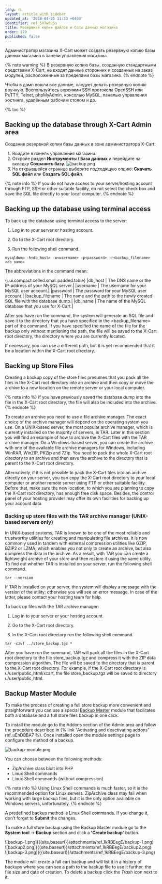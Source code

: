 ```yaml
---
lang: ru
layout: article_with_sidebar
updated_at: '2018-04-25 11:33 +0400'
identifier: ref_5V7w6uSs
title: Резервная копия файлов и базы данных магазина
order: 170
published: false
---
```

Администратор магазина X-Cart может создать резервную копию базы данных магазина в панели управления магазина. 

{% note warning %}
В резервную копию базы, созданную стандартными средствами X-Cart, не входят данные сторонних и созданных на заказ модулей, расположенные за пределами базы магазина.
{% endnote %}

Чтобы в дамп вошли все данные, следует делать резервную копию вручную. Воспользуйтесь версиями SSH протокола OpenSSH или PuTTY, Telnet, phpMyAdmin, консолью MySQL, панелью управления хостинга, удалённым рабочим столом и др. 

{% toc %}

## Backing up the database through X-Cart Admin area

Создание резервной копии базы данных в зоне администратора X-Cart:

 1. Войдите в панель управления магазина.
 2. Откройе раздел **Инструменты / База данных** и перейдите на вкладку **Сохранить базу**.
 ![backup.png]({{site.baseurl}}/attachments/ref_1kRBEegE/backup.png)
 3. На открывшейся странице выберите подходящую опцию: **Скачать SQL файл** или **Создать SQL файл**. 

{% note info %}
If you do not have access to your server/hosting account through FTP, SSH or other suitable facility, do not select the check box and save the SQL file directly to your local computer.
{% endnote %}

## Backing up the database using terminal access

To back up the database using terminal access to the server:

1. Log in to your server or hosting account.

2. Go to the X-Cart root directory.

3. Run the following shell command.


```
mysqldump -h<db_host> -u<username> -p<password> -r<backup_filename> <db_name>
```

The abbreviations in the command mean:

{:.ui.compact.celled.small.padded.table}
|db_host | The DNS name or the IP-address of your MySQL server.|
|username | The username for your MySQL user account.|
|password | The password for your MySQL user account.|
|backup_filename | The name and the path to the newly created SQL file with the database dump.|
|db_name | The name of the MySQL database that you use for X-Cart.|


After you have run the command, the system will generate an SQL file and save it to the directory that you have specified in the <backup_filename> part of the command. If you have specified the name of the file for the backup only without mentioning the path, the file will be saved to the X-Cart root directory, the directory where you are currently located.

If necessary, you can use a different path, but it is yet recommended that it be a location within the X-Cart root directory.

## Backing up Store Files

Creating a backup copy of the store files presumes that you pack all the files in the X-Cart root directory into an archive and then copy or move the archive to a new location on the remote server or your local computer.

{% note info %}
If you have previously saved the database dump into the file in the X-Cart root directory, the file will also be included into the archive.
{% endnote %}

To create an archive you need to use a file archive manager. The exact choice of the archive manager will depend on the operating system you use. On a UNIX-based server, the most popular archive manager, which is currently installed on the majority of servers, is TAR. Later in this section you will find an example of how to archive the X-Cart files with the TAR archive manager. On a Windows-based server, you can create the archive with one of the available file archive managers for Windows, including WinRAR, WinZIP, PKZip and 7Zip. You need to pack the whole X-Cart root directory to an archive and then save the archive to the directory that is parent to the X-Cart root directory.

Alternatively, if it is not possible to pack the X-Cart files into an archive directly on your server, you can copy the X-Cart root directory to your local computer or another remote server using FTP or other suitable facility. Before that, make sure the new location, to which you are planning to copy the X-Cart root directory, has enough free disk space. Besides, the control panel of your hosting provider may offer its own facilities for backing up your account data.

### Backing up store files with the TAR archive manager (UNIX-based servers only)

In UNIX-based systems, TAR is known to be one of the most reliable and trustworthy utilities for creating and manipulating file archives. It is now commonly used in tandem with external compression utilities like GZIP, BZIP2 or LZMA, which enables you not only to create an archive, but also compress the data in the archive. As a result, with TAR you can create a lightweight archive of your store and then restore it using the same utility. To find out whether TAR is installed on your server, run the following shell command.

```
tar --version
```

If TAR is installed on your server, the system will display a message with the version of the utility; otherwise you will see an error message. In case of the latter, please contact your hosting team for help.

To back up files with the TAR archive manager:

1. Log in to your server or your hosting account.

2. Go to the X-Cart root directory.

3. In the X-Cart root directory run the following shell command.

```
tar -czvf ../store_backup.tgz *
```

After you have run the command, TAR will pack all the files in the X-Cart root directory to the file store_backup.tgz and compress it with the ZIP data compression algorithm. The file will be saved to the directory that is parent to the X-Cart root directory. For example, if the X-Cart root directory is u/user/public_html/xcart, the file store_backup.tgz will be saved to directory u/user/public_html.

## Backup Master Module

To make the process of creating a full store backup more convenient and straighforward you can use a special [Backup Master](https://market.x-cart.com/addons/backup-master.html "Files and Database Backup") module that facilitates both a database and a full store files backup in one click. 

To install the module go to the Addons section of the Admin area and follow the procedure described in {% link "Activating and deactivating addons" ref_uEnDBBA7 %}. Once installed open the module settings page to configure the method of a backup.

![backup-module.png]({{site.baseurl}}/attachments/ref_1kRBEegE/backup-module.png)

You can choose between the following methods:
* ZipArchive class biult into PHP
* Linux Shell commands
* Linux Shell commands (without compression)

{% note info %}
Using Linux Shell commands is much faster, so it is the recommended option for Linux servers.
ZipArchive class may fail when working with large backup files, but it is the only option available on Windows servers, unfortunately.
{% endnote %}

A predefined backup method is Linux Shell commands. If you change it, don't forget to **Submit** the changes. 

To make a full store backup using the Backup Master module go to the **System tool** -> **Backup** section and click a **'Create backup'** button.

<div class="ui stackable three column grid">
  <div class="column" markdown="span">![backup-1.png]({{site.baseurl}}/attachments/ref_1kRBEegE/backup-1.png)</div>
  <div class="column" markdown="span">![backup2.png]({{site.baseurl}}/attachments/ref_1kRBEegE/backup2.png)</div>
  <div class="column" markdown="span">![backup-3.png]({{site.baseurl}}/attachments/ref_1kRBEegE/backup-3.png)</div>
</div>

The module will create a full cart backup and will list it in a history of backups where you can see a path to the backup file to use it further, the file size and date of creation. To delete a backup click the _Trash_ icon next to it.
